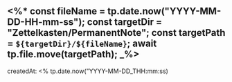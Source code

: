 <%*
const fileName = tp.date.now("YYYY-MM-DD-HH-mm-ss");
const targetDir = "Zettelkasten/PermanentNote";
const targetPath = `${targetDir}/${fileName}`;
await tp.file.move(targetPath);
_%>
---
createdAt: <% tp.date.now("YYYY-MM-DD_THH:mm:ss)
